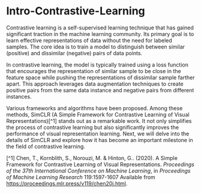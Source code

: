 # Intro-Contrastive-Learning
Contrastive learning is a self-supervised learning technique that has gained significant traction in the machine learning community. Its primary goal is to learn effective representations of data without the need for labeled samples. The core idea is to train a model to distinguish between similar (positive) and dissimilar (negative) pairs of data points.

In contrastive learning, the model is typically trained using a loss function that encourages the representation of similar sample to be close in the feature space while pushing the representations of dissimilar sample farther apart. This approach leverages data augmentation techniques to create positive pairs from the same data instance and negative pairs from different instances.

Various frameworks and algorithms have been proposed. Among these methods, SimCLR (A Simple Framework for Contrastive Learning of Visual Representations)[^1] stands out as a remarkable work. It not only simplifies the process of contrastive learning but also significantly improves the performance of visual representation learning. Next, we will delve into the details of SimCLR and explore how it has become an important milestone in the field of contrastive learning.



[^1] Chen, T., Kornblith, S., Norouzi, M. &amp; Hinton, G.. (2020). A Simple Framework for Contrastive Learning of Visual Representations. <i>Proceedings of the 37th International Conference on Machine Learning</i>, in <i>Proceedings of Machine Learning Research</i> 119:1597-1607 Available from https://proceedings.mlr.press/v119/chen20j.html.

